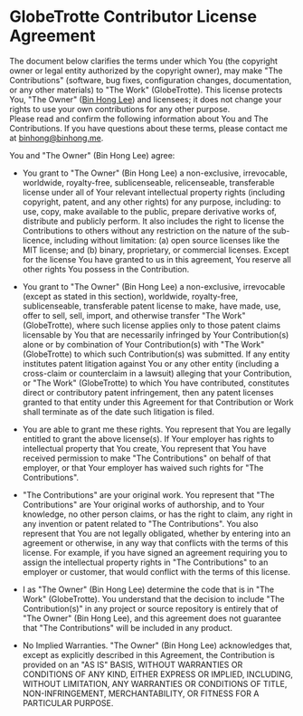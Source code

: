 # GlobeTrotte Contributor License Agreement

The document below clarifies the terms under which You (the copyright owner or legal entity authorized by the copyright owner), may make "The Contributions" (software, bug fixes, configuration changes, documentation, or any other materials) to "The Work" (GlobeTrotte). This license protects You, "The Owner" ([Bin Hong Lee](https://github.com/binhonglee)) and licensees; it does not change your rights to use your own contributions for any other purpose.   
Please read and confirm the following information about You and The Contributions. If you have questions about these terms, please contact me at binhong@binhong.me.

You and "The Owner" (Bin Hong Lee) agree:

* You grant to "The Owner" (Bin Hong Lee) a non-exclusive, irrevocable, worldwide, royalty-free, sublicenseable, relicenseable, transferable license under all of Your relevant intellectual property rights (including copyright, patent, and any other rights) for any purpose, including: to use, copy, make available to the public, prepare derivative works of, distribute and publicly perform. It also includes the right to license the Contributions to others without any restriction on the nature of the sub-licence, including without limitation: (a) open source licenses like the MIT license; and (b) binary, proprietary, or commercial licenses. Except for the license You have granted to us in this agreement, You reserve all other rights You possess in the Contribution.

* You grant to "The Owner" (Bin Hong Lee) a non-exclusive, irrevocable (except as stated in this section), worldwide, royalty-free, sublicenseable, transferable patent license to make, have made, use, offer to sell, sell, import, and otherwise transfer "The Work" (GlobeTrotte), where such license applies only to those patent claims licensable by You that are necessarily infringed by Your Contribution(s) alone or by combination of Your Contribution(s) with "The Work" (GlobeTrotte) to which such Contribution(s) was submitted. If any entity institutes patent litigation against You or any other entity (including a cross-claim or counterclaim in a lawsuit) alleging that your Contribution, or "The Work" (GlobeTrotte) to which You have contributed, constitutes direct or contributory patent infringement, then any patent licenses granted to that entity under this Agreement for that Contribution or Work shall terminate as of the date such litigation is filed.

* You are able to grant me these rights. You represent that You are legally entitled to grant the above license(s). If Your employer has rights to intellectual property that You create, You represent that You have received permission to make "The Contributions" on behalf of that employer, or that Your employer has waived such rights for "The Contributions".

* "The Contributions" are your original work. You represent that "The Contributions" are Your original works of authorship, and to Your knowledge, no other person claims, or has the right to claim, any right in any invention or patent related to "The Contributions". You also represent that You are not legally obligated, whether by entering into an agreement or otherwise, in any way that conflicts with the terms of this license. For example, if you have signed an agreement requiring you to assign the intellectual property rights in "The Contributions" to an employer or customer, that would conflict with the terms of this license.

* I as "The Owner" (Bin Hong Lee) determine the code that is in "The Work" (GlobeTrotte). You understand that the decision to include "The Contribution(s)" in any project or source repository is entirely that of "The Owner" (Bin Hong Lee), and this agreement does not guarantee that "The Contributions" will be included in any product.

* No Implied Warranties. "The Owner" (Bin Hong Lee) acknowledges that, except as explicitly described in this Agreement, the Contribution is provided on an "AS IS" BASIS, WITHOUT WARRANTIES OR CONDITIONS OF ANY KIND, EITHER EXPRESS OR IMPLIED, INCLUDING, WITHOUT LIMITATION, ANY WARRANTIES OR CONDITIONS OF TITLE, NON-INFRINGEMENT, MERCHANTABILITY, OR FITNESS FOR A PARTICULAR PURPOSE.
